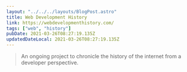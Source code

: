 ```yaml
---
layout: "../../../layouts/BlogPost.astro"
title: Web Development History
link: https://webdevelopmenthistory.com/
tags: ["web", "history"]
pubDate: 2021-03-26T08:27:19.135Z
updatedDateLocal: 2021-03-26T08:27:19.135Z
---
```


> An ongoing project to chronicle the history of the internet from a developer perspective.
